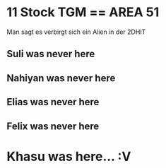 # 11 Stock TGM == AREA 51
Man sagt es verbirgt sich ein Alien in der 2DHIT
## Suli was never here
## Nahiyan was never here
## Elias was never here
## Felix was never here 
# Khasu was here... :V